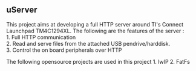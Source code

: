 uServer
-------

This project aims at developing a full HTTP server around TI's Connect Launchpad TM4C1294XL.
The following are the features of the server :
<br/>1. Full HTTP communication
<br/>2. Read and serve files from the attached USB pendrive/harddisk.
<br/>3. Control the on board peripherals over HTTP
	
The following opensource projects are used in this project
	1. lwIP
	2. FatFs
